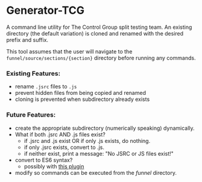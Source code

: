 # Generator-TCG

A command line utility for The Control Group split testing team. An existing directory (the default variation) is cloned and renamed with the desired prefix and suffix.

This tool assumes that the user will navigate to the `funnel/source/sections/{section}` directory before running any commands.

### Existing Features:

* rename `.jsrc` files to `.js`
* prevent hidden files from being copied and renamed
* cloning is prevented when subdirectory already exists

### Future Features:

* create the appropriate subdirectory (numerically speaking) dynamically.
* What if both .jsrc AND .js files exist?
  * if .jsrc and .js exist OR if only .js exists, do nothing.
  * if only .jsrc exists, convert to .js.
  * if neither exist, print a message: "No JSRC or JS files exist!"
* convert to ES6 syntax?
  * possibly with [this plugin](https://www.npmjs.com/package/js-beautify)
* modify so commands can be executed from the *funnel* directory.
